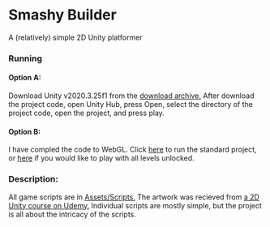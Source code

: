 # Smashy Builder
A (relatively) simple 2D Unity platformer
### Running
#### Option A:
Download Unity v2020.3.25f1 from the [download archive.](https://unity3d.com/get-unity/download/archive) After download the project code, open Unity Hub, press Open, select the directory of the project code, open the project, and press play.
#### Option B:
I have compled the code to WebGL. Click [here](https://play.unity.com/mg/other/smashy-builder) to run the standard project, or [here](https://play.unity.com/mg/other/smashy-builder-all-levels-unlocked) if you would like to play with all levels unlocked.
### Description:
All game scripts are in [Assets/Scripts.](https://github.com/Username-107/Smashy-Builder/tree/main/Assets/Scripts) The artwork was recieved from [a 2D Unity course on Udemy.](https://www.udemy.com/course/unitycourse/) Individual scripts are mostly simple, but the project is all about the intricacy of the scripts.

